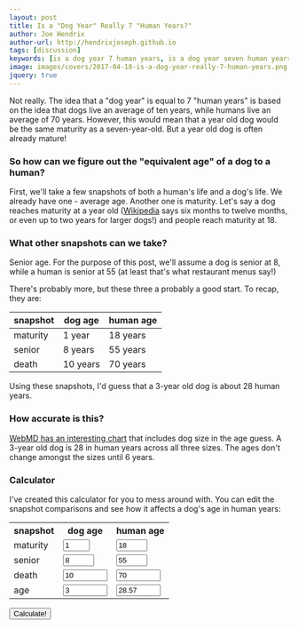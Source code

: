 ```yaml
---
layout: post
title: Is a "Dog Year" Really 7 "Human Years?"
author: Joe Hendrix
author-url: http://hendrixjoseph.github.io
tags: [discussion]
keywords: [is a dog year 7 human years, is a dog year seven human years, dog year, human year, human]
image: images/covers/2017-04-18-is-a-dog-year-really-7-human-years.png
jquery: true
---
```


Not really. The idea that a "dog year" is equal to 7 "human years" is based on the idea that dogs live an average of ten years, while humans live an average of 70 years. However, this would mean that a year old dog would be the same maturity as a seven-year-old. But a year old dog is often already mature!

### So how can we figure out the "equivalent age" of a dog to a human?

First, we'll take a few snapshots of both a human's life and a dog's life. We already have one - average age. Another one is maturity. Let's say a dog reaches maturity at a year old ([Wikipedia](https://en.wikipedia.org/wiki/Dog#Reproduction) says six months to twelve months, or even up to two years for larger dogs!) and people reach maturity at 18.

### What other snapshots can we take?

Senior age. For the purpose of this post, we'll assume a dog is senior at 8, while a human is senior at 55 (at least that's what restaurant menus say!)

There's probably more, but these three a probably a good start. To recap, they are:

snapshot | dog age | human age
--- | --- | ---
maturity | 1 year | 18 years
senior | 8 years | 55 years
death | 10 years | 70 years

Using these snapshots, I'd guess that a 3-year old dog is about 28 human years.

### How accurate is this?

[WebMD has an interesting chart](http://pets.webmd.com/dogs/how-to-calculate-your-dogs-age) that includes dog size in the age guess. A 3-year old dog is 28 in human years across all three sizes. The ages don't change amongst the sizes until 6 years.

### Calculator

I've created this calculator for you to mess around with. You can edit the snapshot comparisons and see how it affects a dog's age in human years:

<table>
<tr><th>snapshot</th><th>dog age</th><th>human age</th></tr>
<tr>
  <td>maturity</td>
  <td><input id="dog-maturity" type="number" value="1" min="0" max="8" required /></td>
  <td><input id="human-maturity" type="number" value="18" min="0" max="55" required /></td>
</tr><tr>
  <td>senior</td>
  <td><input id="dog-senior" type="number" value="8" min="1" max="10" required /></td>
  <td><input id="human-senior" type="number" value="55" min="18" max="70" required /></td>
</tr><tr>
  <td>death</td>
  <td><input id="dog-death" type="number" value="10" min="8" required /></td>
  <td><input id="human-death" type="number" value="70" min="55" required /></td>
</tr><tr>
  <td>age</td>
  <td><input id="dog-age" type="number" value="3" required /></td>
  <td><input id="human-age" type="number" value="28.57" /></td>
</tr>
</table>
<button id="update" type="button">Calculate!</button> 

<style>
table tr td input {
  max-width: 6em;
}
</style>

<script>
$(document).ready(function(){
  $("#dog-maturity").change(function(){
    $("#dog-senior").attr({"min" : $(this).val()});
  });
  
  $("#human-maturity").change(function(){
    $("#human-senior").attr({"min" : $(this).val()});
  });

  $("#dog-senior").change(function(){
    $("#dog-maturity").attr({"max" : $(this).val()});
    $("#dog-death").attr({"min" : $(this).val()});
  });
  
  $("#human-senior").change(function(){
    $("#human-maturity").attr({"max" : $(this).val()});
    $("#human-death").attr({"min" : $(this).val()});
  });
  
  $("#dog-death").change(function(){
    $("#dog-senior").attr({"max" : $(this).val()});
  });
  
  $("#human-death").change(function(){
    $("#human-senior").attr({"max" : $(this).val()});
  });

  $("#update").click(function(){
    var dm = parseFloat($("#dog-maturity").val());
    var hm = parseFloat($("#human-maturity").val());
    var ds = parseFloat($("#dog-senior").val());
    var hs = parseFloat($("#human-senior").val());
    var dd = parseFloat($("#dog-death").val());
    var hd = parseFloat($("#human-death").val());
    var da = parseFloat($("#dog-age").val());
    var ha = 0;
    
    if(da <= dm) {
      ha = da * hm / dm;
    } else if (da <= ds) {
      ha = (hs - hm) * (da - dm) / (ds - dm) + hm;
    } else {
      ha = (hd - hs) * (da - ds) / (dd - ds) + hs;
    }
    
    $("#human-age").val(ha);
  });
});
</script>
